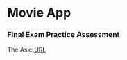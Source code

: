 # Movie App
### Final Exam Practice Assessment
 The Ask: [URL](https://github.com/mmosayed/PCNW_Final_Practice)
